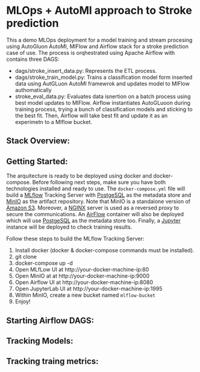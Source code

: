 # MLOps + AutoMl approach to Stroke prediction

This a demo MLOps deployment for a model training and stream procesing using AutoGluon AutoMl, MlFlow and Airflow stack for a stroke prediction case of use. The process is orqhestrated using Apache Airflow with contains three DAGS:
- dags/stroke_insert_data.py: Represents the ETL process.
- dags/stroke_train_model.py: Trains a classification model form inserted data using AutGLuon AutoMl framewrok and updates model to MlFlow authomatically
- stroke_eval_data.py: Evaluates data isnertion on a batch process using best model updates to MlFlow.
Airflow instantiates AutoGLuoon during training process, trying a bunch of classification models and sticking to the best fit. Then, Airflow will take best fit and update it as an experimetn to a Mlflow bucket. 

## Stack Overview:

## Getting Started:

The arquitecture is ready to be deployed using docker and docker-compose. Before following next steps, make sure you have both technologies installed and ready to use. The ``docker-compose.yml`` file will build a [MLflow](https://mlflow.org) Tracking Server with [PostgeSQL](https://www.postgresql.org/) as the metadata store and [MinIO](https://min.io/) as the artifact repository. Note that MinIO is a standalone version of [Amazon S3](https://aws.amazon.com/s3/?nc1=h_ls). Moreover, a [NGINX](https://www.nginx.com/) server is used as a reversed proxy to secure the communications. An [AirFlow](http://airflow.apache.org) container will also be deployed which will use [PostgeSQL](https://www.postgresql.org/) as the metadata store too. Finally, a [Jupyter](https://jupyter.org/) instance will be deployed to check training results.

Follow these steps to build the MLflow Tracking Server:

1. Install docker (docker & docker-compose commands must be installed).
2. git clone
3. docker-compose up -d
4. Open MLfLow UI at http://your-docker-machine-ip:80
5. Open MinIO at at http://your-docker-machine-ip:9000
6. Open Airflow UI at http://your-docker-machine-ip:8080
7. Open JupyterLab UI at http://your-docker-machine-ip:1995
8. Within MinIO, create a new bucket named ``mlflow-bucket``
9. Enjoy!

## Starting Airflow DAGS:

## Tracking Models:

## Tracking traing metrics:

